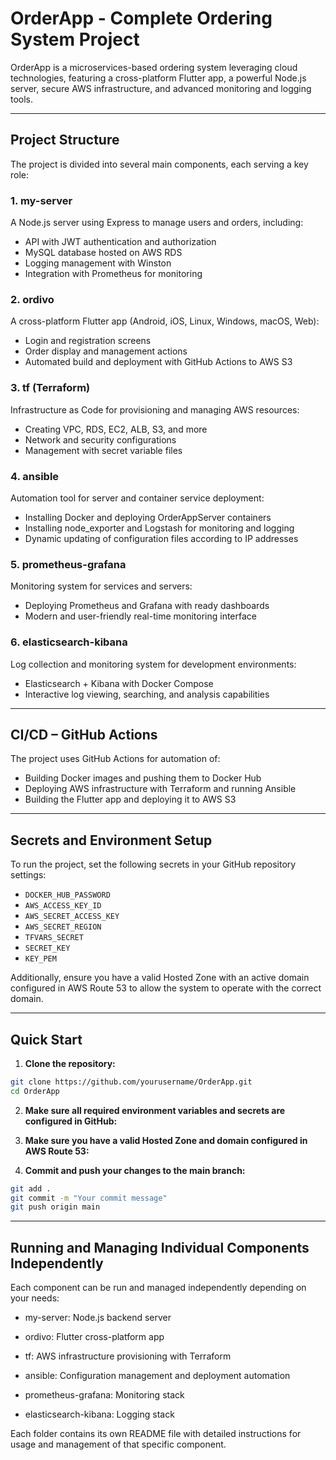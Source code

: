 # OrderApp - Complete Ordering System Project

OrderApp is a microservices-based ordering system leveraging cloud technologies, featuring a cross-platform Flutter app, a powerful Node.js server, secure AWS infrastructure, and advanced monitoring and logging tools.

---

## Project Structure

The project is divided into several main components, each serving a key role:

### 1. my-server  
A Node.js server using Express to manage users and orders, including:  
- API with JWT authentication and authorization  
- MySQL database hosted on AWS RDS  
- Logging management with Winston  
- Integration with Prometheus for monitoring  

### 2. ordivo  
A cross-platform Flutter app (Android, iOS, Linux, Windows, macOS, Web):  
- Login and registration screens  
- Order display and management actions  
- Automated build and deployment with GitHub Actions to AWS S3  

### 3. tf (Terraform)  
Infrastructure as Code for provisioning and managing AWS resources:  
- Creating VPC, RDS, EC2, ALB, S3, and more  
- Network and security configurations  
- Management with secret variable files  

### 4. ansible  
Automation tool for server and container service deployment:  
- Installing Docker and deploying OrderAppServer containers  
- Installing node_exporter and Logstash for monitoring and logging  
- Dynamic updating of configuration files according to IP addresses  

### 5. prometheus-grafana  
Monitoring system for services and servers:  
- Deploying Prometheus and Grafana with ready dashboards  
- Modern and user-friendly real-time monitoring interface  

### 6. elasticsearch-kibana  
Log collection and monitoring system for development environments:  
- Elasticsearch + Kibana with Docker Compose  
- Interactive log viewing, searching, and analysis capabilities  

---

## CI/CD – GitHub Actions

The project uses GitHub Actions for automation of:  
- Building Docker images and pushing them to Docker Hub  
- Deploying AWS infrastructure with Terraform and running Ansible  
- Building the Flutter app and deploying it to AWS S3  

---

## Secrets and Environment Setup

To run the project, set the following secrets in your GitHub repository settings:  
- `DOCKER_HUB_PASSWORD`  
- `AWS_ACCESS_KEY_ID`  
- `AWS_SECRET_ACCESS_KEY`  
- `AWS_SECRET_REGION`  
- `TFVARS_SECRET`  
- `SECRET_KEY`  
- `KEY_PEM`  

Additionally, ensure you have a valid Hosted Zone with an active domain configured in AWS Route 53 to allow the system to operate with the correct domain.

---

## Quick Start

1. **Clone the repository:**  
```bash
git clone https://github.com/yourusername/OrderApp.git
cd OrderApp
```

2. **Make sure all required environment variables and secrets are configured in GitHub:**  

3. **Make sure you have a valid Hosted Zone and domain configured in AWS Route 53:**

4. **Commit and push your changes to the main branch:**  
```bash
git add .
git commit -m "Your commit message"
git push origin main
```
---

## Running and Managing Individual Components Independently
Each component can be run and managed independently depending on your needs:

- my-server: Node.js backend server

- ordivo: Flutter cross-platform app

- tf: AWS infrastructure provisioning with Terraform

- ansible: Configuration management and deployment automation

- prometheus-grafana: Monitoring stack

- elasticsearch-kibana: Logging stack

Each folder contains its own README file with detailed instructions for usage and management of that specific component.




